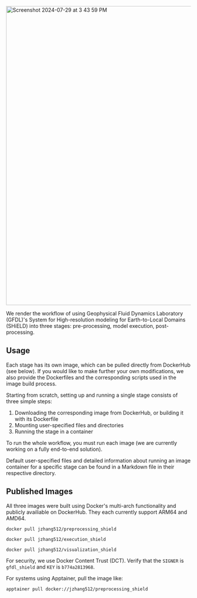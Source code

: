<img width="813" alt="Screenshot 2024-07-29 at 3 43 59 PM" src="https://github.com/user-attachments/assets/425090e3-0406-4a21-b06f-024b9258b2c7">

We render the workflow of using Geophysical Fluid Dynamics Laboratory (GFDL)'s System for High-resolution modeling for Earth-to-Local Domains (SHiELD) into three stages: pre-processing, model execution, post-processing.

## Usage
Each stage has its own image, which can be pulled directly from DockerHub (see below). If you would like to make further your own modifications, we also provide the Dockerfiles and the corresponding scripts used in the image build process. 

Starting from scratch, setting up and running a single stage consists of three simple steps:

1. Downloading the corresponding image from DockerHub, or building it with its Dockerfile
2. Mounting user-specified files and directories
3. Running the stage in a container

To run the whole workflow, you must run each image (we are currently working on a fully end-to-end solution).

Default user-specified files and detailed information about running an image container for a specific stage can be found in a Markdown file in their respective directory.


## Published Images
All three images were built using Docker's multi-arch functionality and publicly availiable on DockerHub. They each currently support ARM64 and AMD64.

```
docker pull jzhang512/preprocessing_shield
```

```
docker pull jzhang512/execution_shield
```

```
docker pull jzhang512/visualization_shield
```

For security, we use Docker Content Trust (DCT). Verify that the `SIGNER` is `gfdl_shield` and `KEY` is `b774a2813968`.

For systems using Apptainer, pull the image like:

```
apptainer pull docker://jzhang512/preprocessing_shield
```

